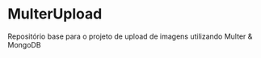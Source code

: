 # MulterUpload
Repositório base para o projeto de upload de imagens utilizando Multer &amp; MongoDB
